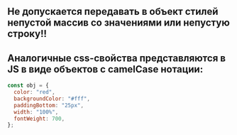## Не допускается передавать в объект стилей непустой массив со значениями или непустую строку!!

<style>

    selector {
        color:red;
        background-color: #fff;
        padding-bottom: 25px;
        width: 100%;
        font-weight: 700;
    }
    
</style>

## Аналогичные css-свойства представляются в JS в виде объектов с **camelCase** нотации:

```javascript
const obj = {
  color: "red",
  backgroundColor: "#fff",
  paddingBottom: "25px",
  width: "100%",
  fontWeight: 700,
};
```
